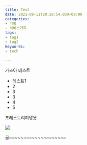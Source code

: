 ```yaml
---
title: Test
date: 2021-09-11T20:28:54.000+09:00
categories:
- 기획
- 서비스기획
tags:
- tag1
- tag2
keywords:
- tech

---
```

가즈아 테스트

* 테스트1
* 2
* 3
* 3
* 4
* 5

포레스트리펴냏욧

![](/uploads/dddpngwing-com.png)

골\~\~\~\~\~\~\~\~\~\~\~\~\~\~\~\~\~\~\~\~